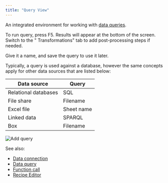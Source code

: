 ```yaml
---
title: "Query View"
---
```


An integrated environment for working with [data queries](access.md#data-query).

To run query, press F5. Results will appear at the bottom of the screen. Switch to the "
Transformations" tab to add post-processing steps if needed.

Give it a name, and save the query to use it later.

Typically, a query is used against a database, however the same concepts apply for other data sources that are listed
below:

| Data source          | Query      |
|----------------------|------------|
| Relational databases | SQL        |
| File share           | Filename   |
| Excel file           | Sheet name |
| Linked data          | SPARQL     |
| Box                  | Filename   |

![Add query](../uploads/gifs/query-add.gif "Add query")

See also:

* [Data connection](access.md#data-connection)
* [Data query](access.md#data-query)
* [Function call](../datagrok/functions/function-call.md)
* [Recipe Editor](../transform/recipe-editor.md)
